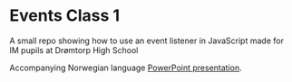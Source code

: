 # Events Class 1
A small repo showing how to use an event listener in JavaScript made for IM pupils at Drømtorp High School

Accompanying Norwegian language [PowerPoint presentation](https://vikenfk-my.sharepoint.com/:p:/g/personal/kristerb_viken_no/EQH6XtPuYl9EjbnoRBvoGmsBbre8C2wmySDMGKqvUWRWsw?e=PT3vqt).

